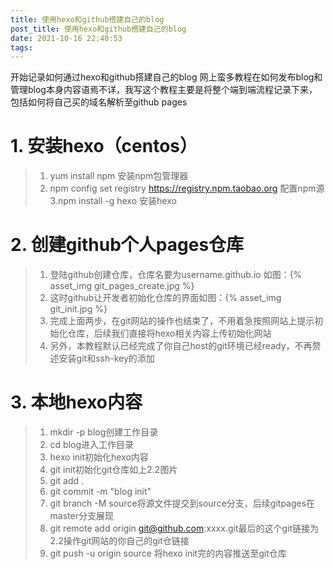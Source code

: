 ```yaml
---
title: 使用hexo和github搭建自己的blog
post_title: 使用hexo和github搭建自己的blog
date: 2021-10-16 22:40:53
tags:
---
```

开始记录如何通过hexo和github搭建自己的blog
网上蛮多教程在如何发布blog和管理blog本身内容语焉不详，我写这个教程主要是将整个端到端流程记录下来，包括如何将自己买的域名解析至github pages

# 1. 安装hexo（centos）
> 1. yum install npm 安装npm包管理器
> 2. npm config set registry https://registry.npm.taobao.org 配置npm源
> 3.npm install -g hexo 安装hexo

# 2. 创建github个人pages仓库
> 1. 登陆github创建仓库，仓库名要为username.github.io 如图：{% asset_img git_pages_create.jpg %}
> 2. 这时github让开发者初始化仓库的界面如图：{% asset_img git_init.jpg %}
> 3. 完成上面两步，在git网站的操作也结束了，不用着急按照网站上提示初始化仓库，后续我们直接将hexo相关内容上传初始化网站
> 4. 另外，本教程默认已经完成了你自己host的git环境已经ready，不再赘述安装git和ssh-key的添加

# 3. 本地hexo内容
> 1. mkdir -p blog创建工作目录
> 2. cd blog进入工作目录
> 3. hexo init初始化hexo内容
> 4. git init初始化git仓库如上2.2图片
> 5. git add .
> 6. git commit -m "blog init"
> 7. git branch -M source将源文件提交到source分支，后续gitpages在master分支展现
> 8. git remote add origin git@github.com:xxxx.git最后的这个git链接为2.2操作git网站的你自己的git仓链接
> 9. git push -u origin source 将hexo init完的内容推送至git仓库